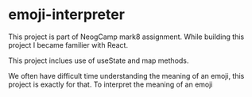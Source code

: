 # emoji-interpreter
 
 
 This project is part of NeogCamp mark8 assignment. While building this project I became familier with React.
 
 This project inclues use of useState and map methods.
 
 We often have difficult time understanding the meaning of an emoji, this project is exactly for that. To interpret the meaning of an emoji
